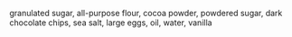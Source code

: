 granulated sugar, all-purpose flour, cocoa powder, powdered sugar, dark chocolate chips, sea salt, large eggs, oil, water, vanilla